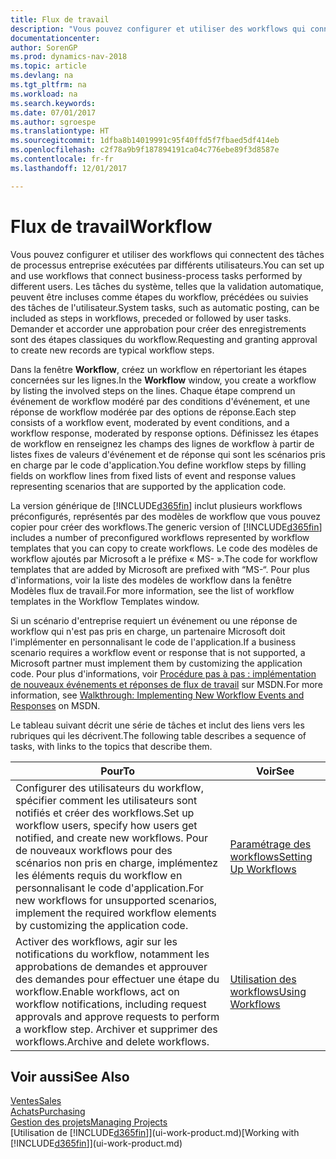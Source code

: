 ```yaml
---
title: Flux de travail
description: "Vous pouvez configurer et utiliser des workflows qui connectent des tâches de processus entreprise exécutées par différents utilisateurs. Les tâches du système, telles que la validation automatique, peuvent être incluses comme étapes du workflow, précédées ou suivies des tâches de l'utilisateur. Demander et accorder une approbation pour créer des enregistrements sont des étapes classiques du workflow."
documentationcenter: 
author: SorenGP
ms.prod: dynamics-nav-2018
ms.topic: article
ms.devlang: na
ms.tgt_pltfrm: na
ms.workload: na
ms.search.keywords: 
ms.date: 07/01/2017
ms.author: sgroespe
ms.translationtype: HT
ms.sourcegitcommit: 1dfba8b14019991c95f40ffd5f7fbaed5df414eb
ms.openlocfilehash: c2f78a9b9f187894191ca04c776ebe89f3d8587e
ms.contentlocale: fr-fr
ms.lasthandoff: 12/01/2017

---
```

# <a name="workflow"></a><span data-ttu-id="1b729-105">Flux de travail</span><span class="sxs-lookup"><span data-stu-id="1b729-105">Workflow</span></span>
<span data-ttu-id="1b729-106">Vous pouvez configurer et utiliser des workflows qui connectent des tâches de processus entreprise exécutées par différents utilisateurs.</span><span class="sxs-lookup"><span data-stu-id="1b729-106">You can set up and use workflows that connect business-process tasks performed by different users.</span></span> <span data-ttu-id="1b729-107">Les tâches du système, telles que la validation automatique, peuvent être incluses comme étapes du workflow, précédées ou suivies des tâches de l'utilisateur.</span><span class="sxs-lookup"><span data-stu-id="1b729-107">System tasks, such as automatic posting, can be included as steps in workflows, preceded or followed by user tasks.</span></span> <span data-ttu-id="1b729-108">Demander et accorder une approbation pour créer des enregistrements sont des étapes classiques du workflow.</span><span class="sxs-lookup"><span data-stu-id="1b729-108">Requesting and granting approval to create new records are typical workflow steps.</span></span>  

 <span data-ttu-id="1b729-109">Dans la fenêtre **Workflow**, créez un workflow en répertoriant les étapes concernées sur les lignes.</span><span class="sxs-lookup"><span data-stu-id="1b729-109">In the **Workflow** window, you create a workflow by listing the involved steps on the lines.</span></span> <span data-ttu-id="1b729-110">Chaque étape comprend un événement de workflow modéré par des conditions d'événement, et une réponse de workflow modérée par des options de réponse.</span><span class="sxs-lookup"><span data-stu-id="1b729-110">Each step consists of a workflow event, moderated by event conditions, and a workflow response, moderated by response options.</span></span> <span data-ttu-id="1b729-111">Définissez les étapes de workflow en renseignez les champs des lignes de workflow à partir de listes fixes de valeurs d'événement et de réponse qui sont les scénarios pris en charge par le code d'application.</span><span class="sxs-lookup"><span data-stu-id="1b729-111">You define workflow steps by filling fields on workflow lines from fixed lists of event and response values representing scenarios that are supported by the application code.</span></span>  

 <span data-ttu-id="1b729-112">La version générique de [!INCLUDE[d365fin](includes/d365fin_md.md)] inclut plusieurs workflows préconfigurés, représentés par des modèles de workflow que vous pouvez copier pour créer des workflows.</span><span class="sxs-lookup"><span data-stu-id="1b729-112">The generic version of [!INCLUDE[d365fin](includes/d365fin_md.md)] includes a number of preconfigured workflows represented by workflow templates that you can copy to create workflows.</span></span> <span data-ttu-id="1b729-113">Le code des modèles de workflow ajoutés par Microsoft a le préfixe « MS- ».</span><span class="sxs-lookup"><span data-stu-id="1b729-113">The code for workflow templates that are added by Microsoft are prefixed with “MS-“.</span></span> <span data-ttu-id="1b729-114">Pour plus d'informations, voir la liste des modèles de workflow dans la fenêtre Modèles flux de travail.</span><span class="sxs-lookup"><span data-stu-id="1b729-114">For more information, see the list of workflow templates in the Workflow Templates window.</span></span>  

 <span data-ttu-id="1b729-115">Si un scénario d'entreprise requiert un événement ou une réponse de workflow qui n'est pas pris en charge, un partenaire Microsoft doit l'implémenter en personnalisant le code de l'application.</span><span class="sxs-lookup"><span data-stu-id="1b729-115">If a business scenario requires a workflow event or response that is not supported, a Microsoft partner must implement them by customizing the application code.</span></span> <span data-ttu-id="1b729-116">Pour plus d'informations, voir [Procédure pas à pas : implémentation de nouveaux événements et réponses de flux de travail](https://msdn.microsoft.com/en-us/library/mt574349.aspx) sur MSDN.</span><span class="sxs-lookup"><span data-stu-id="1b729-116">For more information, see [Walkthrough: Implementing New Workflow Events and Responses](https://msdn.microsoft.com/en-us/library/mt574349.aspx) on MSDN.</span></span>  

 <span data-ttu-id="1b729-117">Le tableau suivant décrit une série de tâches et inclut des liens vers les rubriques qui les décrivent.</span><span class="sxs-lookup"><span data-stu-id="1b729-117">The following table describes a sequence of tasks, with links to the topics that describe them.</span></span>  

|<span data-ttu-id="1b729-118">**Pour**</span><span class="sxs-lookup"><span data-stu-id="1b729-118">**To**</span></span>|<span data-ttu-id="1b729-119">**Voir**</span><span class="sxs-lookup"><span data-stu-id="1b729-119">**See**</span></span>|  
|------------|-------------|  
|<span data-ttu-id="1b729-120">Configurer des utilisateurs du workflow, spécifier comment les utilisateurs sont notifiés et créer des workflows.</span><span class="sxs-lookup"><span data-stu-id="1b729-120">Set up workflow users, specify how users get notified, and create new workflows.</span></span> <span data-ttu-id="1b729-121">Pour de nouveaux workflows pour des scénarios non pris en charge, implémentez les éléments requis du workflow en personnalisant le code d'application.</span><span class="sxs-lookup"><span data-stu-id="1b729-121">For new workflows for unsupported scenarios, implement the required workflow elements by customizing the application code.</span></span>|[<span data-ttu-id="1b729-122">Paramétrage des workflows</span><span class="sxs-lookup"><span data-stu-id="1b729-122">Setting Up Workflows</span></span>](across-set-up-workflows.md)|  
|<span data-ttu-id="1b729-123">Activer des workflows, agir sur les notifications du workflow, notamment les approbations de demandes et approuver des demandes pour effectuer une étape du workflow.</span><span class="sxs-lookup"><span data-stu-id="1b729-123">Enable workflows, act on workflow notifications, including request approvals and approve requests to perform a workflow step.</span></span> <span data-ttu-id="1b729-124">Archiver et supprimer des workflows.</span><span class="sxs-lookup"><span data-stu-id="1b729-124">Archive and delete workflows.</span></span>|[<span data-ttu-id="1b729-125">Utilisation des workflows</span><span class="sxs-lookup"><span data-stu-id="1b729-125">Using Workflows</span></span>](across-use-workflows.md)|  

## <a name="see-also"></a><span data-ttu-id="1b729-126">Voir aussi</span><span class="sxs-lookup"><span data-stu-id="1b729-126">See Also</span></span>  
[<span data-ttu-id="1b729-127">Ventes</span><span class="sxs-lookup"><span data-stu-id="1b729-127">Sales</span></span>](sales-manage-sales.md)  
[<span data-ttu-id="1b729-128">Achats</span><span class="sxs-lookup"><span data-stu-id="1b729-128">Purchasing</span></span>](purchasing-manage-purchasing.md)  
[<span data-ttu-id="1b729-129">Gestion des projets</span><span class="sxs-lookup"><span data-stu-id="1b729-129">Managing Projects</span></span>](projects-manage-projects.md)  
<span data-ttu-id="1b729-130">[Utilisation de [!INCLUDE[d365fin](includes/d365fin_md.md)]](ui-work-product.md)</span><span class="sxs-lookup"><span data-stu-id="1b729-130">[Working with [!INCLUDE[d365fin](includes/d365fin_md.md)]](ui-work-product.md)</span></span>

